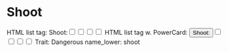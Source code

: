 # Shoot

HTML list tag: <tr><td>Shoot:</td><td><input type="checkbox" name="attr_shoot" value="1"><span class="checkmark"></span></td><td><input type="checkbox" name="attr_shoot" value="2"><span class="checkmark"></span></td><td><input type="checkbox" name="attr_shoot" value="3"><span class="checkmark"></span></td><td><input type="checkbox" name="attr_shoot" value="4"><span class="checkmark"></span></td></tr>
HTML list tag w. PowerCard: <tr><td><button class="txt-btn" type="roll" value="!power {{
--name|@{name} - Shoot
--Result Set| [[ [$skill|XPND] @{BAMF|challenge}d@{shoot}>4]]
--Hits|[^skill.ss]
--1s|[^skill.ones]
--format|skillcheck
}}">Shoot:</button></td><td><input type="checkbox" name="attr_shoot" value="6"><span class="checkmark"></span></td><td><input type="checkbox" name="attr_shoot" value="8"><span class="checkmark"></span></td><td><input type="checkbox" name="attr_shoot" value="10"><span class="checkmark"></span></td><td><input type="checkbox" name="attr_shoot" value="12"><span class="checkmark"></span></td></tr>
Trait: Dangerous
name_lower: shoot